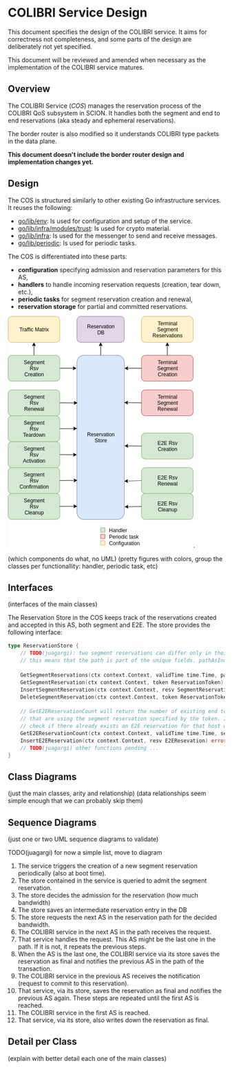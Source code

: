# COLIBRI Service Design

This document specifies the design of the COLIBRI service. It aims for correctness not completeness, and some parts of the design are deliberately not yet specified.

This document will be reviewed and amended when necessary as the implementation of the COLIBRI service matures.


## Overview

The COLIBRI Service (*COS*) manages the reservation process of the COLIBRI QoS subsystem in SCION. It handles both the segment and end to end reservations (aka steady and ephemeral reservations).

The border router is also modified so it understands COLIBRI type packets in the data plane.

**This document doesn't include the border router design and implementation changes yet.**


## Design

The COS is structured similarly to other existing Go infrastructure services. It reuses the following:

* [go/lib/env](../go/lib/env): Is used for configuration and setup of the service.
* [go/lib/infra/modules/trust](../go/lib/infra/modules/trust): Is used for crypto material.
* [go/lib/infra](../go/lib/infra): Is used for the messenger to send and receive messages.
* [go/lib/periodic](../go/lib/periodic): Is used for periodic tasks.

The COS is differentiated into these parts:

* **configuration** specifying admission and reservation parameters for this AS,
* **handlers** to handle incoming reservation requests (creation, tear down, etc.),
* **periodic tasks** for segment reservation creation and renewal,
* **reservation storage** for partial and committed reservations.

![COS parts overview](fig/colibri_srv/COS.png).

(which components do what, no UML)
(pretty figures with colors, group the classes per functionallity: handler, periodic task, etc)


## Interfaces

(interfaces of the main classes)

The Reservation Store in the COS keeps track of the reservations created and accepted in this AS, both segment and E2E.
The store provides the following interface:

```go
type ReservationStore {
    // TODO(juagargi): two segment reservations can differ only in their path;
    // this means that the path is part of the unique fields. pathAsIndex_t is some kind of ID for a path.

    GetSegmentReservations(ctx context.Context, validTime time.Time, path pathAsIndex_t) ([]SegmentReservation, error)
    GetSegmentReservation(ctx context.Context, token ReservationToken) (SegmentReservation, error)
    InsertSegmentReservation(ctx context.Context, resv SegmentReservation) error
    DeleteSegmentReservation(ctx context.Context, token ReservationToken) error

    // GetE2EReservationCount will return the number of existing end to end reservations
    // that are using the segment reservation specified by the token. If hostID is not empty, it will
    // check if there already exists an E2E reservation for that host with this token.
    GetE2EReservationCount(ctx context.Context, validTime time.Time, segmentReservationToken ReservationToken, host HostID) (int, error)
    InsertE2EReservation(ctx context.Context, resv E2EResevation) error
    // TODO(juagargi) other functions pending ...
}
```


## Class Diagrams

(just the main classes, arity and relationship)
(data relationships seem simple enough that we can probably skip them)


## Sequence Diagrams

(just one or two UML sequence diagrams to validate)

TODO(juagargi) for now a simple list, move to diagram

1. The service triggers the creation of a new segment reservation periodically (also at boot time).
1. The store contained in the service is queried to admit the segment reservation.
1. The store decides the admission for the reservation (how much bandwidth)
1. The store saves an intermediate reservation entry in the DB
1. The store requests the next AS in the reservation path for the decided bandwidth.
1. The COLIBRI service in the next AS in the path receives the request.
1. That service handles the request. This AS might be the last one in the path. If it is not, it repeats the previous steps.
1. When the AS is the last one, the COLIBRI service via its store saves the reservation as final and notifies the previous AS in the path of the transaction.
1. The COLIBRI service in the previous AS receives the notification (request to commit to this reservation).
1. That service, via its store, saves the reservation as final and notifies the previous AS again. These steps are repeated until the first AS is reached.
1. The COLIBRI service in the first AS is reached.
1. That service, via its store, also writes down the reservation as final.




## Detail per Class

(explain with better detail each one of the main classes)


